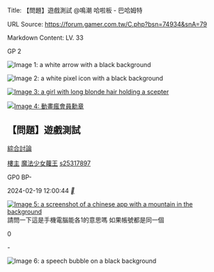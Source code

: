 Title: 【問題】遊戲測試 @鳴潮 哈啦板 - 巴哈姆特

URL Source: https://forum.gamer.com.tw/C.php?bsn=74934&snA=79

Markdown Content:
LV. 33

GP 2

![Image 1: a white arrow with a black background](https://i2.bahamut.com.tw/forum/icons/noob.png)

![Image 2: a white pixel icon with a black background](https://i2.bahamut.com.tw/forum/icons/human.png)

[![Image 3: a girl with long blonde hair holding a scepter](https://avatar2.bahamut.com.tw/avataruserpic/s/2/s25317897/s25317897.png)](https://home.gamer.com.tw/s25317897)

[![Image 4: 動畫瘋會員勳章](https://p2.bahamut.com.tw/HOME/honor/227.gif)](https://avatar1.gamer.com.tw/switchhonor.php?uid=s25317897&htype=227)

【問題】遊戲測試
--------

[綜合討論](https://forum.gamer.com.tw/B.php?bsn=74934&subbsn=15)

[樓主](https://forum.gamer.com.tw/Co.php?bsn=74934&sn=288&subbsn=15&bPage=0) [魔法少女蘿王](https://home.gamer.com.tw/s25317897) [s25317897](https://home.gamer.com.tw/s25317897)

GP0 BP\-

2024-02-19 12:00:44 [__](https://prj.gamer.com.tw/app2u/bahaapp.html "手機發文")

[![Image 5: a screenshot of a chinese app with a mountain in the background](https://truth.bahamut.com.tw/s01/202402/0e8ffec15c6e49a0f420be3b262cda91.JPG)](https://truth.bahamut.com.tw/s01/202402/0e8ffec15c6e49a0f420be3b262cda91.JPG)  
請問一下這是手機電腦能各1的意思嗎 如果帳號都是同一個

0

\-

![Image 6: a speech bubble on a black background](https://i2.bahamut.com.tw/icon/msg_regular.png)
